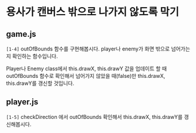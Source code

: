 # 용사가 캔버스 밖으로 나가지 않도록 막기

## game.js

`[1-4]` outOfBounds 함수를 구현해봅시다. player나 enemy가 화면 밖으로 넘어가는지 확인하는 함수입니다.

Player나 Enemy class에서 this.drawX, this.drawY 값을 업데이트 할 때 outOfBounds 함수로 확인해서 넘어가지 않았을 때(false)만 this.drawX, this.drawY를 갱신할 것입니다.


## player.js
`[1-5]` checkDirection 에서 outOfBounds 확인해서 this.drawX, this.drawY를 갱신해봅시다.
